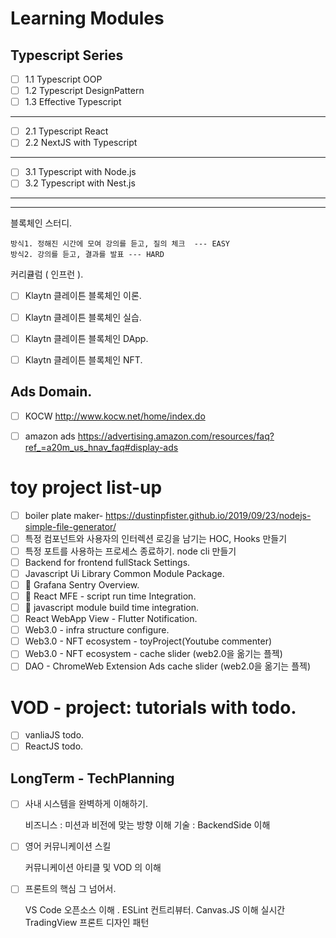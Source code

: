 # Learning Modules

## Typescript Series

- [ ] 1.1 Typescript OOP
- [ ] 1.2 Typescript DesignPattern
- [ ] 1.3 Effective Typescript

---

- [ ] 2.1 Typescript React
- [ ] 2.2 NextJS with Typescript

---

- [ ] 3.1 Typescript with Node.js
- [ ] 3.2 Typescript with Nest.js

---

--- 

블록체인 스터디. 

    방식1. 정해진 시간에 모여 강의를 듣고, 질의 체크  --- EASY
    방식2. 강의를 듣고, 결과를 발표 --- HARD

커리큘럼 ( 인프런 ). 

- [ ] Klaytn 클레이튼 블록체인 이론. 
- [ ] Klaytn 클레이튼 블록체인 실습.  
- [ ] Klaytn 클레이튼 블록체인 DApp. 
- [ ] Klaytn 클레이튼 블록체인 NFT. 


## Ads Domain. 

- [ ] KOCW http://www.kocw.net/home/index.do
- [ ] amazon ads https://advertising.amazon.com/resources/faq?ref_=a20m_us_hnav_faq#display-ads



# toy project list-up

- [ ] boiler plate maker- https://dustinpfister.github.io/2019/09/23/nodejs-simple-file-generator/
- [ ] 특정 컴포넌트와 사용자의 인터렉션 로깅을 남기는 HOC, Hooks 만들기 
- [ ] 특정 포트를 사용하는 프로세스 종료하기. node cli 만들기 
- [ ] Backend for frontend fullStack Settings.  
- [ ] Javascript Ui Library Common Module Package.  
- [ ] 🚀 Grafana Sentry Overview.   
- [ ] 🚀 React MFE - script run time Integration.
- [ ] 🚀 javascript module build time integration.
- [ ] React WebApp View - Flutter Notification.
- [ ] Web3.0 - infra structure configure.
- [ ] Web3.0 - NFT ecosystem - toyProject(Youtube commenter)
- [ ] Web3.0 - NFT ecosystem - cache slider (web2.0을 옮기는 플젝)
- [ ] DAO - ChromeWeb Extension Ads cache slider (web2.0을 옮기는 플젝)

# VOD - project: tutorials with todo. 

- [ ] vanliaJS todo. 
- [ ] ReactJS todo. 

## LongTerm - TechPlanning

- [ ] 사내 시스템을 완벽하게 이해하기.

    비즈니스 : 미션과 비전에 맞는 방향 이해
    기술 : BackendSide 이해

- [ ] 영어 커뮤니케이션 스킬

    커뮤니케이션
    아티클 및 VOD 의 이해

- [ ] 프론트의 핵심 그 넘어서.

    VS Code 오픈소스 이해 .
    ESLint 컨트리뷰터.
    Canvas.JS 이해
    실시간 TradingView
    프론트 디자인 패턴

